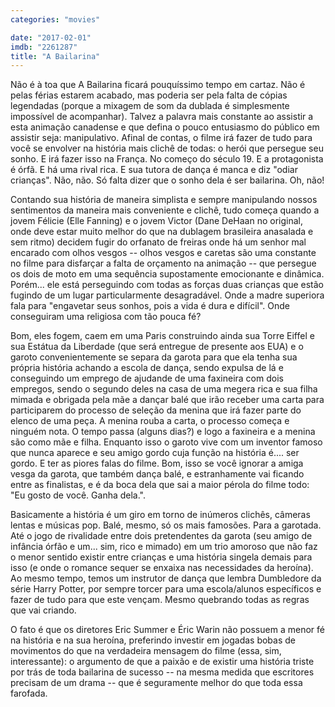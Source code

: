 ```yaml
---
categories: "movies"

date: "2017-02-01"
imdb: "2261287"
title: "A Bailarina"
---
```

Não é à toa que A Bailarina ficará pouquíssimo tempo em cartaz. Não é pelas férias estarem acabado, mas poderia ser pela falta de cópias legendadas (porque a mixagem de som da dublada é simplesmente impossível de acompanhar). Talvez a palavra mais constante ao assistir a esta animação canadense e que defina o pouco entusiasmo do público em assistir seja: manipulativo. Afinal de contas, o filme irá fazer de tudo para você se envolver na história mais clichê de todas: o herói que persegue seu sonho. E irá fazer isso na França. No começo do século 19. E a protagonista é órfã. E há uma rival rica. E sua tutora de dança é manca e diz "odiar crianças". Não, não. Só falta dizer que o sonho dela é ser bailarina. Oh, não!

Contando sua história de maneira simplista e sempre manipulando nossos sentimentos da maneira mais conveniente e clichê, tudo começa quando a jovem Félicie (Elle Fanning) e o jovem Victor (Dane DeHaan no original, onde deve estar muito melhor do que na dublagem brasileira anasalada e sem ritmo) decidem fugir do orfanato de freiras onde há um senhor mal encarado com olhos vesgos -- olhos vesgos e caretas são uma constante no filme para disfarçar a falta de orçamento na animação -- que persegue os dois de moto em uma sequência supostamente emocionante e dinâmica. Porém... ele está perseguindo com todas as forças duas crianças que estão fugindo de um lugar particularmente desagradável. Onde a madre superiora fala para "engavetar seus sonhos, pois a vida é dura e difícil". Onde conseguiram uma religiosa com tão pouca fé?

Bom, eles fogem, caem em uma Paris construindo ainda sua Torre Eiffel e sua Estátua da Liberdade (que será entregue de presente aos EUA) e o garoto convenientemente se separa da garota para que ela tenha sua própria história achando a escola de dança, sendo expulsa de lá e conseguindo um emprego de ajudande de uma faxineira com dois empregos, sendo o segundo deles na casa de uma megera rica e sua filha mimada e obrigada pela mãe a dançar balé que irão receber uma carta para participarem do processo de seleção da menina que irá fazer parte do elenco de uma peça. A menina rouba a carta, o processo começa e ninguém nota. O tempo passa (alguns dias?) e logo a faxineira e a menina são como mãe e filha. Enquanto isso o garoto vive com um inventor famoso que nunca aparece e seu amigo gordo cuja função na história é.... ser gordo. E ter as piores falas do filme. Bom, isso se você ignorar a amiga vesga da garota, que também dança balé, e estranhamente vai ficando entre as finalistas, e é da boca dela que sai a maior pérola do filme todo: "Eu gosto de você. Ganha dela.".

Basicamente a história é um giro em torno de inúmeros clichês, câmeras lentas e músicas pop. Balé, mesmo, só os mais famosões. Para a garotada. Até o jogo de rivalidade entre dois pretendentes da garota (seu amigo de infância órfão e um... sim, rico e mimado) em um trio amoroso que não faz o menor sentido existir entre crianças e uma história singela demais para isso (e onde o romance sequer se enxaixa nas necessidades da heroína). Ao mesmo tempo, temos um instrutor de dança que lembra Dumbledore da série Harry Potter, por sempre torcer para uma escola/alunos específicos e fazer de tudo para que este vençam. Mesmo quebrando todas as regras que vai criando.

O fato é que os diretores Eric Summer e Éric Warin não possuem a menor fé na história e na sua heroína, preferindo investir em jogadas bobas de movimentos do que na verdadeira mensagem do filme (essa, sim, interessante): o argumento de que a paixão e de existir uma história triste por trás de toda bailarina de sucesso -- na mesma medida que escritores precisam de um drama -- que é seguramente melhor do que toda essa farofada.
